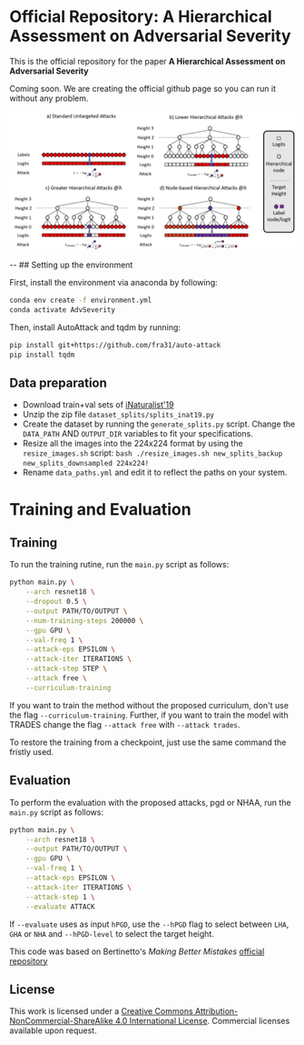 # Official Repository: A Hierarchical Assessment on Adversarial Severity

This is the official repository for the paper **A Hierarchical Assessment on Adversarial Severity**

Coming soon. We are creating the official github page so you can run it without any problem.

![Hierarchical Adversarial Attacks](images/h-attacks.png)


-- ## Setting up the environment

First, install the environment via anaconda by following:
```bash
conda env create -f environment.yml
conda activate AdvSeverity
```

Then, install AutoAttack and tqdm by running:
```bash
pip install git+https://github.com/fra31/auto-attack
pip install tqdm
```

## Data preparation

 * Download train+val sets of [iNaturalist'19](https://www.kaggle.com/c/inaturalist-2019-fgvc6)
 * Unzip the zip file `dataset_splits/splits_inat19.py`
 * Create the dataset by running the `generate_splits.py` script. Change the `DATA_PATH` AND `OUTPUT_DIR` variables to fit your specifications.
 * Resize all the images into the 224x224 format by using the `resize_images.sh` script: `bash ./resize_images.sh new_splits_backup new_splits_downsampled 224x224!`
 * Rename `data_paths.yml` and edit it to reflect the paths on your system. 


# Training and Evaluation

## Training

To run the training rutine, run the `main.py` script as follows:

```bash
python main.py \
    --arch resnet18 \
    --dropout 0.5 \
    --output PATH/TO/OUTPUT \
    --num-training-steps 200000 \
    --gpu GPU \
    --val-freq 1 \
    --attack-eps EPSILON \
    --attack-iter ITERATIONS \
    --attack-step STEP \
    --attack free \
    --curriculum-training
```

If you want to train the method without the proposed curriculum, don't use the flag `--curriculum-training`. Further, if you want to train the model with TRADES change the flag `--attack free` with `--attack trades`.

To restore the training from a checkpoint, just use the same command the fristly used.

## Evaluation

To perform the evaluation with the proposed attacks, pgd or NHAA, run the `main.py` script as follows:

```bash
python main.py \
    --arch resnet18 \
    --output PATH/TO/OUTPUT \
    --gpu GPU \
    --val-freq 1 \
    --attack-eps EPSILON \
    --attack-iter ITERATIONS \
    --attack-step 1 \
    --evaluate ATTACK
```

If `--evaluate` uses as input `hPGD`, use the `--hPGD` flag to select between `LHA`, `GHA` or `NHA` and `--hPGD-level` to select the target height.

<!-- # Citation

If you found our paper or code useful, please cite our work:

```
``` -->

This code was based on Bertinetto's *Making Better Mistakes* [official repository](https://github.com/fiveai/making-better-mistakes)

## License

This work is licensed under a [Creative Commons Attribution-NonCommercial-ShareAlike 4.0 International License](https://creativecommons.org/licenses/by-nc-sa/4.0/).
Commercial licenses available upon request.

